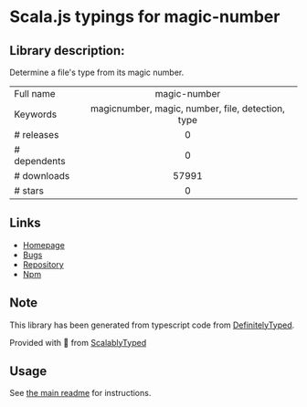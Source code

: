 
# Scala.js typings for magic-number


## Library description:
Determine a file's type from its magic number.

|                    |                 |
| ------------------ | :-------------: |
| Full name          | magic-number |
| Keywords           | magicnumber, magic, number, file, detection, type |
| # releases         | 0 |
| # dependents       | 0 |
| # downloads        | 57991 |
| # stars            | 0 |

## Links
- [Homepage](https://github.com/stpettersens/node-magic-number#readme)
- [Bugs](https://github.com/stpettersens/node-magic-number/issues)
- [Repository](https://github.com/stpettersens/node-magic-number)
- [Npm](https://www.npmjs.com/package/magic-number)
    


## Note
This library has been generated from typescript code from [DefinitelyTyped](https://definitelytyped.org).

Provided with :purple_heart: from [ScalablyTyped](https://github.com/oyvindberg/ScalablyTyped)

## Usage
See [the main readme](../../readme.md) for instructions.


